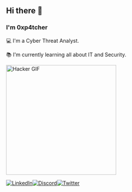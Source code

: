 <!--
**0xp4tcher/0xp4tcher** is a ✨ _special_ ✨ repository because its `README.md` (this file) appears on your GitHub profile.

Here are some ideas to get you started:

- 🔭 I’m currently working on ...
- 🌱 I’m currently learning ...
- 👯 I’m looking to collaborate on ...
- 🤔 I’m looking for help with ...
- 💬 Ask me about ...
- 📫 How to reach me: ...
- 😄 Pronouns: ...
- ⚡ Fun fact: ...
-->

## Hi there 👋

### I'm 0xp4tcher

:computer: I'm a Cyber Threat Analyst.

:books: I'm currently learning all about IT and Security.

<img src="https://media.giphy.com/media/l2SpLKaWuk8YjTw2c/giphy.gif" width="300" alt="Hacker GIF">


[![LinkedIn](https://img.shields.io/badge/LinkedIn-000?style=for-the-badge&logo=linkedin&logoColor=0E76A8)](https://www.linkedin.com/in/sashwin-0xp4tcher)[![Discord](https://img.shields.io/badge/Discord-000?style=for-the-badge&logo=discord)](https://www.discord.com/in/0xp4tcher/)[![Twitter](https://img.shields.io/badge/Twitter-000?style=for-the-badge&logo=twitter)](https://twitter.com/@eldersoares52)
